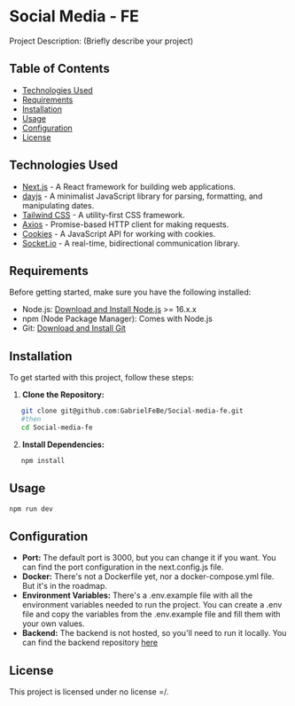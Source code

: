 # Social Media - FE

Project Description: (Briefly describe your project)

## Table of Contents

- [Technologies Used](#technologies-used)
- [Requirements](#requirements)
- [Installation](#installation)
- [Usage](#usage)
- [Configuration](#configuration)
- [License](#license)

## Technologies Used

- [Next.js](https://nextjs.org/) - A React framework for building web applications.
- [dayjs](https://day.js.org/) - A minimalist JavaScript library for parsing, formatting, and manipulating dates.
- [Tailwind CSS](https://tailwindcss.com/) - A utility-first CSS framework.
- [Axios](https://axios-http.com/) - Promise-based HTTP client for making requests.
- [Cookies](https://github.com/js-cookie/js-cookie) - A JavaScript API for working with cookies.
- [Socket.io](https://socket.io/) - A real-time, bidirectional communication library.

## Requirements

Before getting started, make sure you have the following installed:

- Node.js: [Download and Install Node.js](https://nodejs.org/) >= 16.x.x
- npm (Node Package Manager): Comes with Node.js
- Git: [Download and Install Git](https://git-scm.com/downloads)

## Installation

To get started with this project, follow these steps:

1. **Clone the Repository:**

```bash
   git clone git@github.com:GabrielFeBe/Social-media-fe.git
   #then
   cd Social-media-fe
```

2. **Install Dependencies:**

```bash
   npm install
```

## Usage

```bash
npm run dev
```

## Configuration

- **Port:** The default port is 3000, but you can change it if you want. You can find the port configuration in the next.config.js file.
- **Docker:** There's not a Dockerfile yet, nor a docker-compose.yml file. But it's in the roadmap.
- **Environment Variables:** There's a .env.example file with all the environment variables needed to run the project. You can create a .env file and copy the variables from the .env.example file and fill them with your own values.
- **Backend:** The backend is not hosted, so you'll need to run it locally. You can find the backend repository [here](https://github.com/GabrielFeBe/Social-media)

## License

This project is licensed under no license =/.
